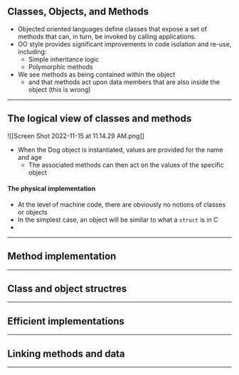 ## Classes, Objects, and Methods
- Objected oriented languages define classes that expose a set of methods that can, in turn, be invoked by calling applications.
- OO style provides significant improvements in code isolation and re-use, including:
	- Simple inheritance logic
	- Polymorphic methods
- We see methods as being contained within the object 
	- and that methods act upon data members that are also inside the object (this is wrong)
---
## The logical view of classes and methods
![[Screen Shot 2022-11-15 at 11.14.29 AM.png]]
- When the Dog object is instantiated, values are provided for the name and age 
	- The associated methods can then act on the values of the specific object 
#### The physical implementation 
- At the level of machine code, there are obviously no notions of classes or objects 
- In the simplest case, an object will be similar to what a `struct` is in C 
- 
---
## Method implementation 
---
## Class and object structres
---
## Efficient implementations
---
## Linking methods and data 
---